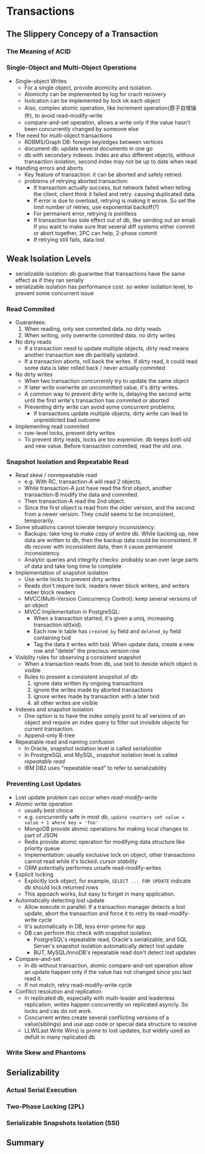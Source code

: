 # Transactions

## The Slippery Concepy of a Transaction

### The Meaning of ACID

### Single-Object and Multi-Object Operations

* Single-object Writes
  * For a single object, provide atomicity and isolation.
  * Atomicity can be implemented by log for crach recovery
  * Isolcation can be implemented by lock ok each object
  * Also, complex atomic operation, like increment operation(原子自增操作), to avoid read-modify-write
  * compare-and-set operation, allows a write only if the value hasn't been concurrently changed by someone else
* The need for multi-object transactions
  * RDBMS/Graph DB: foreign key/edges between vertices
  * document db: update several documents in one go
  * db with secondary indexes. Index are also different objects, without transaction isolation, second index may not be up to date when read.
* Handling errors and aborts   
  * Key feature of transaction: it can be aborted and safely retried.
  * problems of retrying aborted transaction:
    * If transactoin actually success, but network failed when telling the client, client think it failed and retry. causing duplicated data.
    * If error is due to overload, retrying is making it worse. So set the limit number of retries, use exponential backoff(?)
    * For permanent error, retrying is pointless
    * If transaction has side effect out of db, like sending out an email. If you want to make sure that several diff systems either commit or abort together, 2PC can help, 2-phase commit
    * If retrying still fails, data lost 

## Weak Isolation Levels

* serializable isolation: db guarantee that transactions have the same effect as if they ran serially
* serializable isolation has performance cost. so weker isolation level, to prevent some concurrent issue

### Read Commited

* Guarantees:
  1. When reading, only see commited data. no dirty reads
  2. When writing, only overwrite commited data. no dirty writes
* No dirty reads
  * If a transaction need to update multiple objects, dirty read means another transaction see db paritially updated.
  * If a transaction aborts, roll back the writes. If dirty read, it could read some data is later rolled back / never actually commited
* No dirty writes
  * When two transaction concurrently try to update the same object
  * If later write overwrite an uncommitted value, it's dirty writes. 
  * A common way to prevent dirty write is, delaying the second write until the first write's transaction has commited or aborted
  * Preventing dirty write can avoid some concurrent problems:
    * If transactions update multiple objects, dirty write can lead to unpreidicted bad outcome
* Implementing read commited
  * row-level locks, prevent dirty writes
  * To prevent dirty reads, locks are too expensive. db keeps both old and new value. Before transaction commited, read the old one.

### Snapshot Isolation and Repeatable Read

* Read skew / nonrepeatable read
  * e.g. With RC, transaction-A will read 2 objects.
  * While transaction-A just have read the first object, another transaction-B modify the data and commited.
  * Then transaction-A read the 2nd object. 
  * Since the first object is read from the older version, and the second from a newer version. They could seems to be inconsistent, temporarily.
* Some situations cannot tolerate tempory inconsistency:
  * Backups: take long to make copy of entire db. While backing up, new data are written to db, then the backup data could be inconsistent. If db recover with inconsistent data, then it cause permanent inconsistency. 
  * Analytic queries and integrity checks: probably scan over large parts of data and take long time to complete
* Implementation of snapshot isolation
  * Use write locks to prevent dirty writes
  * Reads don't require lock. readers never block writers, and writers neber block readers
  * MVCC(Multi-Version Concurrency Control): keep several versions of an object 
  * MVCC Implementation in PostgreSQL:
    * When a transaction started, it's given a uniq, increasing transaction id(txid).
    * Each row in table has `created_by` field and `deleted_by` field containing txid
    * Tag the data it writes with txid. When update data, create a new row and "delete" the precious version row
* Visiblity rules for observing a consistent snapshot
  * When a transaction reads from db, use txid to deside which object is visible
  * Rules to present a consistent snopshot of db:
    1. ignore data written by ongoing transactions
    2. ignore the writes made by aborted transactions
    3. ignore writes made by transaction with a later txid
    4. all other writes are visible
* Indexes and snapshot isolation
  * One option is to have the index simply point to all versions of an object and require an index query to filter out invisible objects for current transaction.
  * Append-only B-tree
* Repeatable read and naming confusion
  * In Oracle, snapshot isolation level is called *serializable*
  * In ProstgreSQL and MySQL, snapshot isolation level is called *repeatable read*
  * IBM DB2 uses "repeatable read" to refer to serializability

### Preventing Lost Updates

* Lost update problem can occur when *read-modify-write*
* Atomic write operation
  * usually best choice
  * e.g. concurrently safe in most db, `update counters set value = value + 1 where key = 'foo'`
  * MongoDB provide atomic operations for making local changes to part of JSON
  * Redis provide atomic operation for modifying data structure like priority queue
  * Implementation: usually exclusive lock on object, other transactions cannot read while it's locked. *cursor stability*
  * ORM potentially performes unsafe read-modify-writes
* Explicit locking
  * Explicitly lock object, for example, `SELECT ... FOR UPDATE` indicate db should lock returned rows
  * This appoach works, but easy to forget in many application.
* Automatically detecting lost update
  * Allow execute in parallel. If a transaction manager detects a lost update, abort the transaction and force it to retry its read-modify-write cycle
  * It's automatically in DB, less error-prone for app
  * DB can perform this check with snapshot isolation.
    * PostgreSQL's repeatable read, Oracle's serializable, and SQL Server's snapshot isolation automatically detect lost update
    * BUT, MySQL/InnoDB's repeatable read don't detect lost updates
* Compare-and-set
  * In db without transaction, atomic compare-and-set operation allow an update happen only if the value has not changed since you last read it.
  * If not match, retry read-modify-write cycle
* Confilict resolution and replication
  * In replicated db, especially with multi-leader and leaderless replication, writes happen concurrently on replicated asyncly. So locks and cas do not work.
  * Concurrent writes create several conflicting versions of a value(siblings) and use app code or special data structure to resolve
  * LLW(Last Write Wins) is prone to lost updates, but widely used as defult in many replicated db

### Write Skew and Phantoms

## Serializability

### Actual Serial Execution

### Two-Phase Locking (2PL)

### Serializable Snapshots Isolation (SSI)

## Summary
